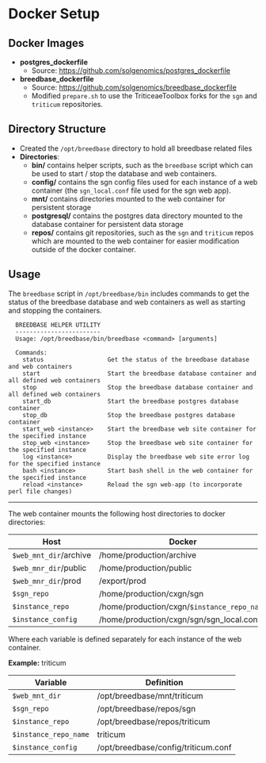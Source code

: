 # Docker Setup

## Docker Images

 - **postgres_dockerfile**
     - Source: https://github.com/solgenomics/postgres_dockerfile
 - **breedbase_dockerfile**
     - Source: https://github.com/solgenomics/breedbase_dockerfile
     - Modified `prepare.sh` to use the TriticeaeToolbox forks for the `sgn` and `triticum` repositories.

## Directory Structure

- Created the `/opt/breedbase` directory to hold all breedbase related files
- **Directories**:
    - **bin/** contains helper scripts, such as the `breedbase` script which can be used to start / stop the database and web containers.
    - **config/** contains the sgn config files used for each instance of a web container (the `sgn_local.conf` file used for the sgn web app).
    - **mnt/** contains directories mounted to the web container for persistent storage
    - **postgresql/** contains the postgres data directory mounted to the database container for persistent data storage
    - **repos/** contains git repositories, such as the `sgn` and `triticum` repos which are mounted to the web container for easier modification outside of the docker container.

## Usage

The `breedbase` script in `/opt/breedbase/bin` includes commands to get the status of the breedbase database and web containers as well as starting and stopping the containers.

```
  BREEDBASE HELPER UTILITY
  ------------------------
  Usage: /opt/breedbase/bin/breedbase <command> [arguments]

  Commands:
    status                  Get the status of the breedbase database and web containers
    start                   Start the breedbase database container and all defined web containers
    stop                    Stop the breedbase database container and all defined web containers
    start_db                Start the breedbase postgres database container
    stop_db                 Stop the breedbase postgres database container
    start_web <instance>    Start the breedbase web site container for the specified instance
    stop_web <instance>     Stop the breedbase web site container for the specified instance
    log <instance>          Display the breedbase web site error log for the specified instance
    bash <instance>         Start bash shell in the web container for the specified instance
    reload <instance>       Reload the sgn web-app (to incorporate perl file changes)
```    

---

The web container mounts the following host directories to docker directories:

| Host | Docker |
|-------|-------|
| `$web_mnt_dir`/archive | /home/production/archive |
| `$web_mnr_dir`/public | /home/production/public |
| `$web_mnr_dir`/prod | /export/prod |
| `$sgn_repo` | /home/production/cxgn/sgn |
| `$instance_repo` | /home/production/cxgn/`$instance_repo_name` |
| `$instance_config` | /home/production/cxgn/sgn/sgn_local.conf |

Where each variable is defined separately for each instance of the web container.

**Example:** triticum

| Variable | Definition |
|-----------|-----------|
| `$web_mnt_dir` | /opt/breedbase/mnt/triticum |
| `$sgn_repo` | /opt/breedbase/repos/sgn |
| `$instance_repo` | /opt/breedbase/repos/triticum |
| `$instance_repo_name` | triticum |
| `$instance_config` | /opt/breedbase/config/triticum.conf |


 
